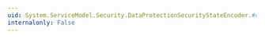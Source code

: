 ```yaml
---
uid: System.ServiceModel.Security.DataProtectionSecurityStateEncoder.#ctor
internalonly: False
---
```


